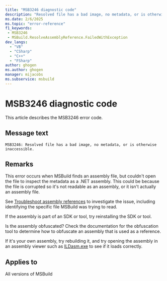 ```yaml
---
title: "MSB3246 diagnostic code"
description: "Resolved file has a bad image, no metadata, or is otherwise inaccessible."
ms.date: 2/6/2025
ms.topic: "error-reference"
f1_keywords:
 - MSB3246
 - MSBuild.ResolveAssemblyReference.FailedWithException
dev_langs:
  - "VB"
  - "CSharp"
  - "C++"
  - "FSharp"
author: ghogen
ms.author: ghogen
manager: mijacobs
ms.subservice: msbuild
---
```


# MSB3246 diagnostic code

<!-- :::ErrorDefinitionDescription::: -->
<!-- :::editable-content name="introDescription"::: -->
This article describes the MSB3246 error code.
<!-- :::editable-content-end::: -->

## Message text

```output
MSB3246: Resolved file has a bad image, no metadata, or is otherwise inaccessible.
```

<!-- :::editable-content name="postOutputDescription"::: -->
## Remarks

This error occurs when MSBuild finds an assembly file, but couldn't open the file to inspect the metadata as a .NET assembly. This could be because the file is corrupted so it's not readable as an assembly, or it isn't actually an assembly file.

See [Troubleshoot assembly references](../troubleshoot-assembly-references.md) to investigate the issue, including identifying the specific file MSBuild was trying to read.

If the assembly is part of an SDK or tool, try reinstalling the SDK or tool.

Is the assembly obfuscated? Check the documentation for the obfuscation tool to determine how to obfuscate an assembly that is used as a reference.

If it's your own assembly, try rebuilding it, and try opening the assembly in an assembly viewer such as [ILDasm.exe](/dotnet/framework/tools/ildasm-exe-il-disassembler) to see if it loads correctly.
<!-- :::editable-content-end::: -->
<!-- :::ErrorDefinitionDescription-end::: -->

## Applies to

All versions of MSBuild
